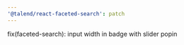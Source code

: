 ```yaml
---
'@talend/react-faceted-search': patch
---
```


fix(faceted-search): input width in badge with slider popin
